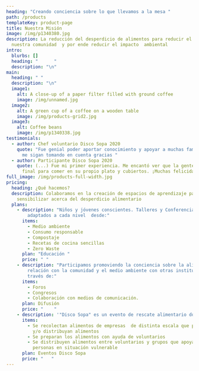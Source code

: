 ```yaml
---
heading: "Creando conciencia sobre lo que llevamos a la mesa "
path: /products
templateKey: product-page
title: Nuestra Misión
image: /img/p1340380.jpg
description: La reducción del desperdicio de alimentos para reducir el hambre en
  nuestra comunidad  y por ende reducir el impacto  ambiental
intro:
  blurbs: []
  heading: "      "
  description: "\n"
main:
  heading: " "
  description: "\n"
  image1:
    alt: A close-up of a paper filter filled with ground coffee
    image: /img/unnamed.jpg
  image2:
    alt: A green cup of a coffee on a wooden table
    image: /img/products-grid2.jpg
  image3:
    alt: Coffee beans
    image: /img/p1340338.jpg
testimonials:
  - author: Chef voluntario Disco Sopa 2020
    quote: "Fue genial poder aportar conocimiento y apoyar a muchas familias ojalá
      me sigan tomando en cuenta gracias "
  - author: Participante Disco Sopa 2020
    quote: (...) Fue mi primer experiencia. Me encantó ver que la gente se juntó al
      final para comer en su propio plato y cubiertos. ¡Muchas felicidades!
full_image: /img/products-full-width.jpg
pricing:
  heading: ¿Qué hacemos?
  description: Colaboramos en la creación de espacios de aprendizaje para
    sensibilizar acerca del desperdicio alimentario
  plans:
    - description: "Niños y jóvenes conscientes. Talleres y Conferencias.  Temas
        adaptados a cada nivel  desde:"
      items:
        - Medio ambiente
        - Consumo responsable
        - Compostaje
        - Recetas de cocina sencillas
        - Zero Waste
      plan: "Educación "
      price: " "
    - description: "Participamos promoviendo la conciencia sobre la alimentación y su
        relación con la comunidad y el medio ambiente con otras instituciones a
        través de:"
      items:
        - Foros
        - Congresos
        - Colaboración con medios de comunicación.
      plan: Difusión
      price: "    "
    - description: '"Disco Sopa" es un evento de rescate alimentario donde: '
      items:
        - Se recolectan alimentos de empresas  de distinta escala que procesen
          y/o distribuyan alimentos
        - Se preparan los alimentos con ayuda de voluntarios
        - Se distribuyen alimentos entre voluntarios y grupos que apoyan a
          personas en situación vulnerable
      plan: Eventos Disco Sopa
      price: "   "
---
```

